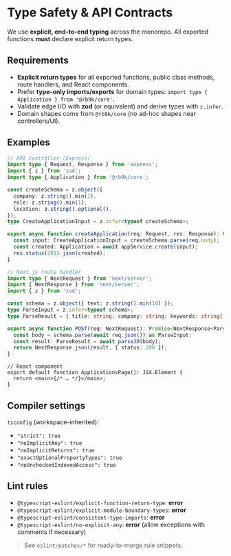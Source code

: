 # Type Safety & API Contracts

We use **explicit, end-to-end typing** across the monorepo. All exported functions **must** declare explicit return types.

## Requirements
- **Explicit return types** for all exported functions, public class methods, route handlers, and React components.
- Prefer **type-only imports/exports** for domain types: `import type { Application } from '@rb9k/core'`.
- Validate edge I/O with **zod** (or equivalent) and derive types with `z.infer`.
- Domain shapes come from `@rb9k/core` (no ad-hoc shapes near controllers/UI).

## Examples
```ts
// API controller (Express)
import type { Request, Response } from 'express';
import { z } from 'zod';
import type { Application } from '@rb9k/core';

const createSchema = z.object({
  company: z.string().min(1),
  role: z.string().min(1),
  location: z.string().optional(),
});
type CreateApplicationInput = z.infer<typeof createSchema>;

export async function createApplication(req: Request, res: Response): Promise<void> {
  const input: CreateApplicationInput = createSchema.parse(req.body);
  const created: Application = await appService.create(input);
  res.status(201).json(created);
}
```

```ts
// Next.js route handler
import type { NextRequest } from 'next/server';
import { NextResponse } from 'next/server';
import { z } from 'zod';

const schema = z.object({ text: z.string().min(10) });
type ParseInput = z.infer<typeof schema>;
type ParseResult = { title: string; company: string; keywords: string[] };

export async function POST(req: NextRequest): Promise<NextResponse<ParseResult>> {
  const body = schema.parse(await req.json()) as ParseInput;
  const result: ParseResult = await parseJD(body);
  return NextResponse.json(result, { status: 200 });
}
```

```tsx
// React component
export default function ApplicationsPage(): JSX.Element {
  return <main>{/* … */}</main>;
}
```

## Compiler settings
`tsconfig` (workspace-inherited):
- `"strict": true`
- `"noImplicitAny": true`
- `"noImplicitReturns": true`
- `"exactOptionalPropertyTypes": true`
- `"noUncheckedIndexedAccess": true`

## Lint rules
- `@typescript-eslint/explicit-function-return-type`: **error**
- `@typescript-eslint/explicit-module-boundary-types`: **error**
- `@typescript-eslint/consistent-type-imports`: **error**
- `@typescript-eslint/no-explicit-any`: **error** (allow exceptions with comments if necessary)

> See `eslint/patches/*` for ready-to-merge rule snippets.
